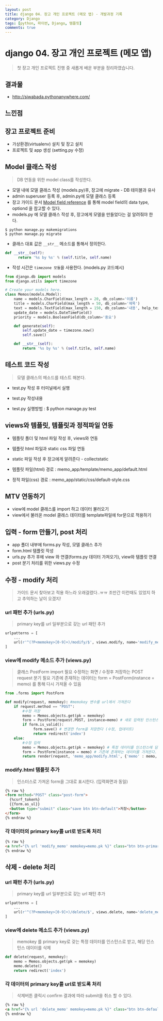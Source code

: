 ```yaml
---
layout: post
title: django 04. 장고 개인 프로젝트 (메모 앱) - 개발과정 기록   
category: Django
tags: [python, 파이썬, Django, 템플릿]
comments: true
---
```

# django 04. 장고 개인 프로젝트 (메모 앱)
> 첫 장고 개인 프로젝트 진행 중 새롭게 배운 부분을 정리하였습니다.

## 결과물
- <http://siwabada.pythonanywhere.com/>

## 느낀점

## 장고 프로젝트 준비

- 가상환경(virtualenv) 설치 및 장고 설치
- 프로젝트 및 app 생성 (setting.py 수정)


## Model 클래스 작성
> DB 연동을 위한 model class를 작성한다.

- 모델 내에 모델 클래스 작성 (models.py)후, 장고에 migrate - DB 테이블과 유사
- admin superuser 등록 후, admin.py에 모델 클래스 등록
- 장고 가이드 문서 [Model field reference](https://docs.djangoproject.com/en/1.10/ref/models/fields/#model-field-types) 를 통해 model field의  data type, optiond 을 참고할 수 있다.
- models.py 에 모델 클래스 작성 후, 장고에게 모델을 만들었다는 걸 알려줘야 한다.

```shell
$ python manage.py makemigrations
$ python manage.py migrate
```

- 클래스 대표 값은 `__str__` 메소드를 통해서 정의한다.

```python
def __str__(self):
      return '%s by %s' % (self.title, self.name)
```

- 작성 시간은 `timezone 모듈`을 사용한다. (models.py 코드예시)

```python
from django.db import models
from django.utils import timezone

# Create your models here.
class Memos(models.Model):
    name = models.CharField(max_length = 20, db_column='이름')
    title = models.CharField(max_length = 50, db_column='제목')
    text = models.TextField(max_length = 150, db_column='내용', help_text='메모 내용은 150자 이내로 입력 가능합니다.')
    update_date = models.DateTimeField()
    priority = models.BooleanField(db_column='중요')

    def generate(self):
        self.update_date = timezone.now()
        self.save()

    def __str__(self):
        return '%s by %s' % (self.title, self.name)
```

## 테스트 코드 작성
> 모델 클래스의 메소드를 테스트 해본다.

- test.py 작성 후 터미널에서 실행

- test.py 작성내용
- test.py 실행방법 : $ python manage.py test

## views와 템플릿, 템플릿과 정적파일 연동

- 템플릿 폴더 및 html 파일 작성 후, views와 연동
- 템플릿 html 파일과 static css 파일 연동
- static 파일 작성 후 장고에게 알려준다 - collectstatic

- 템플릿 파일(html) 경로 : memo_app/template/memo_app/default.html
- 정적 파일(css) 경로 : memo_app/static/css/default-style.css

## MTV 연동하기
- view에 model 클래스를 import 하고 데이터 불러오기
- view에서 불러온 model 클래스 데이터를 template파일에 for문으로 적용하기

## 입력 - form 만들기, post 처리
- app 폴더 내부에 forms.py 작성, 모델 클래스 추가
- form.html 템플릿 작성
- urls.py 추가 후에 view 와 연결(forms.py 데이터 가져오기), view와 템플릿 연결
- post 분기 처리를 위한 views.py 수정

## 수정 - modify 처리
> 가이드 문서 찾아보고 적용 하느라 오래걸렸다..ㅠㅠ 조만간 이런때도 있었지 하고 추억하는 날이 오겠지!

### url 패턴 추가 (urls.py)
> primary key를 url 일부분으로 갖는 url 패턴 추가

```python
urlpatterns = [
    ...
    url(r'^(?P<memokey>[0-9]+)/modify/$', views.modify, name='modify_memo'),
]
```
### view에 modify 메소드 추가 (views.py)
> 클래스 PostForm import 필요
> 수정하는 화면 / 수정후 저장하는 POST request 분기 필요
> 기존에 존재하는 데이터는 form = PostForm(instance = memo) 를 통해 다시 가져올 수 있음

```python
from .forms import PostForm

def modify(request, memokey): #memokey 변수를 url에서 가져온다
    if request.method == "POST":
        #수정 저장
        memo = Memos.objects.get(pk = memokey)
        form = PostForm(request.POST, instance=memo) # 새로 입력된 인스턴스 데이터를 form 인스턴스에 새로 담는다.
        if form.is_valid():
             form.save() # 변경한 form을 저장한다 (수정, 업데이트)
             return redirect('index')
    else:
        #수정 입력
        memo = Memos.objects.get(pk = memokey) # 특정 데이터를 인스턴스에 담는다.
        form = PostForm(instance = memo) # 기존에 존재하는 데이터를 가져온다. (수정화면에 내용 포함)
        return render(request, 'memo_app/modify.html', {'memo' : memo, 'form' : form})
```

### modify.html 탬플릿 추가
> 인스터스로 가져온 form을 그대로 표시한다. (입력화면과 동일)

```html
{% raw %}
<form method="POST" class="post-form">
  {%csrf_token%}
  {{form.as_ul}}
  <button type="submit" class="save btn btn-default">저장</button>
</form>
{% endraw %}
```

### 각 데이터의 primary key를 url로 받도록 처리

```html
{% raw %}
<a href="{% url 'modify_memo' memokey=memo.pk %}" class="btn btn-primary modify" role="button">수정</a>
{% endraw %}
```

## 삭제 - delete 처리
### url 패턴 추가 (urls.py)
> primary key를 url 일부분으로 갖는 url 패턴 추가

```python
urlpatterns = [
    ...
    url(r'^(?P<memokey>[0-9]+)/delete/$', views.delete, name='delete_memo'),
]
```
### view에 delete 메소드 추가 (views.py)
> memokey 를 primary key로 갖는 특정 데이터를 인스턴스로 받고, 해당 인스턴스 데이터를 삭제

```python
def delete(request, memokey):
    memo = Memos.objects.get(pk = memokey)
    memo.delete()
    return redirect('index')
```

### 각 데이터의 primary key를 url로 받도록 처리
> 삭제버튼 클릭시 confirm 결과에 따라 submit을 취소 할 수 있다.

```html
{% raw %}
<a href="{% url 'delete_memo' memokey=memo.pk %}" class="btn btn-default del" role="button" onclick="return confirm('정말 삭제하시겠습니까?')">삭제</a>
{% endraw %}
```
